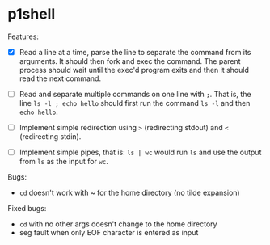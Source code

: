 # p1shell

Features:
- [x] Read a line at a time, parse the line to separate the command from its arguments. It should then fork and exec the command. The parent process should wait until the exec'd program exits and then it should read the next command.

- [ ] Read and separate multiple commands on one line with `;`. That is, the line `ls -l ; echo hello` should first run the command `ls -l` and then `echo hello`.
- [ ] Implement simple redirection using `>` (redirecting stdout) and `<` (redirecting stdin).
- [ ] Implement simple pipes, that is: `ls | wc` would run `ls` and use the output from `ls` as the input for `wc`.

Bugs:
* `cd` doesn't work with ~ for the home directory (no tilde expansion)

Fixed bugs:
* `cd` with no other args doesn't change to the home directory
* seg fault when only EOF character is entered as input